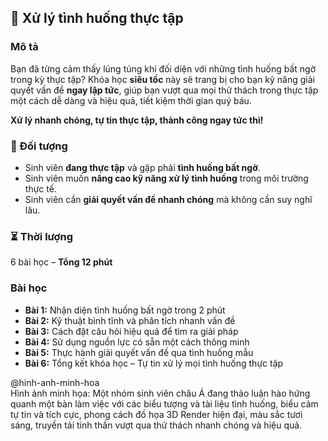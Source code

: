 ## 📌 Xử lý tình huống thực tập  

### Mô tả  
Bạn đã từng cảm thấy lúng túng khi đối diện với những tình huống bất ngờ trong kỳ thực tập? Khóa học **siêu tốc** này sẽ trang bị cho bạn kỹ năng giải quyết vấn đề **ngay lập tức**, giúp bạn vượt qua mọi thử thách trong thực tập một cách dễ dàng và hiệu quả, tiết kiệm thời gian quý báu.  

**Xử lý nhanh chóng, tự tin thực tập, thành công ngay tức thì!**  

### 🎯 Đối tượng  
- Sinh viên **đang thực tập** và gặp phải **tình huống bất ngờ**.  
- Sinh viên muốn **nâng cao kỹ năng xử lý tình huống** trong môi trường thực tế.  
- Sinh viên cần **giải quyết vấn đề nhanh chóng** mà không cần suy nghĩ lâu.  

### ⏳ Thời lượng  
6 bài học – **Tổng 12 phút**  

### Bài học  
- **Bài 1:** Nhận diện tình huống bất ngờ trong 2 phút  
- **Bài 2:** Kỹ thuật bình tĩnh và phân tích nhanh vấn đề  
- **Bài 3:** Cách đặt câu hỏi hiệu quả để tìm ra giải pháp  
- **Bài 4:** Sử dụng nguồn lực có sẵn một cách thông minh  
- **Bài 5:** Thực hành giải quyết vấn đề qua tình huống mẫu  
- **Bài 6:** Tổng kết khóa học – Tự tin xử lý mọi tình huống thực tập  

@hinh-anh-minh-hoa  
Hình ảnh minh họa: Một nhóm sinh viên châu Á đang thảo luận hào hứng quanh một bàn làm việc với các biểu tượng và tài liệu tình huống, biểu cảm tự tin và tích cực, phong cách đồ họa 3D Render hiện đại, màu sắc tươi sáng, truyền tải tinh thần vượt qua thử thách nhanh chóng và hiệu quả.